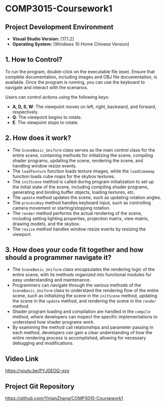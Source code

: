 # COMP3015-Coursework1

## Project Development Environment

- **Visual Studio Version:** [17.1.2]
- **Operating System:** [Windows 10 Home Chinese Version]

## 1. How to Control?

To run the program, double-click on the executable file (exe). Ensure that complete documentation, including images and OBJ file documentation, is available. Once the program is running, you can use the keyboard to navigate and interact with the scenarios.

Users can control actions using the following keys:

- **A, D, S, W**: The viewpoint moves on left, right, backward, and forward, respectively.
- **Q**: The viewpoint begins to rotate.
- **E**: The viewpoint stops to rotate.


## 2. How does it work?
   - The `SceneBasic_Uniform` class serves as the main control class for the entire scene, containing methods for initializing the scene, compiling shader programs, updating the scene, rendering the scene, and handling window resize events.
   - The `loadTexture` function loads texture images, while the `loadCubemap` function loads cube maps for the skybox textures.
   - The `initScene` method is called during program initialization to set up the initial state of the scene, including compiling shader programs, generating and binding buffer objects, loading textures, etc.
   - The `update` method updates the scene, such as updating rotation angles.
   - The `processKey` method handles keyboard input, such as controlling camera movement or starting/stopping rotation.
   - The `render` method performs the actual rendering of the scene, including setting lighting properties, projection matrix, view matrix, drawing models, and the skybox.
   - The `resize` method handles window resize events by resizing the viewport.

## 3. How does your code fit together and how should a programmer navigate it?
   - The `SceneBasic_Uniform` class encapsulates the rendering logic of the entire scene, with its methods organized into functional modules for easy understanding and maintenance.
   - Programmers can navigate through the various methods of the `SceneBasic_Uniform` class to understand the rendering flow of the entire scene, such as initializing the scene in the `initScene` method, updating the scene in the `update` method, and rendering the scene in the `render` method.
   - Shader program loading and compilation are handled in the `compile` method, where developers can inspect the specific implementations to understand how shader programs work.
   - By examining the method call relationships and parameter passing in each method, developers can gain a clear understanding of how the entire rendering process is accomplished, allowing for necessary debugging and modifications.


## Video Link

https://youtu.be/PYJDEDQ-qzg

## Project Git Repository

https://github.com/YinianZhang/COMP3015-Coursework1
